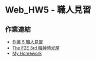 # Web_HW5 - 職人見習

## 作業連結
- [作業 5 職人見習](https://mcliu.notion.site/5-1db81e4cabc34369a877604f96e5680c)
- [The F2E 3rd 精神時光屋](https://2021.thef2e.com/)
- [My Homework](https://hackmd.io/CopaEROJTaqGtHTTYWMu6w)
